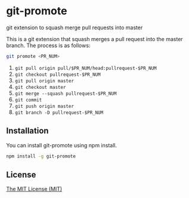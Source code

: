 # git-promote
git extension to squash merge pull requests into master

This is a git extension that squash merges a pull request into the master
branch. The process is as follows:

```sh
git promote <PR_NUM>
```

1. `git pull origin pull/$PR_NUM/head:pullrequest-$PR_NUM`
2. `git checkout pullrequest-$PR_NUM`
3. `git pull origin master`
4. `git checkout master`
5. `git merge --squash pullrequest-$PR_NUM`
6. `git commit`
7. `git push origin master`
8. `git branch -D pullrequest-$PR_NUM`

## Installation

You can install git-promote using npm install.
```sh
npm install -g git-promote
```

## License

[The MIT License (MIT)](http://opensource.org/licenses/mit-license.php)
